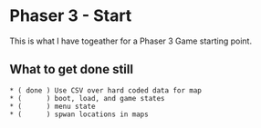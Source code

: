 # Phaser 3 - Start

This is what I have togeather for a Phaser 3 Game starting point.


## What to get done still

```
* ( done ) Use CSV over hard coded data for map
* (      ) boot, load, and game states
* (      ) menu state
* (      ) spwan locations in maps
```
